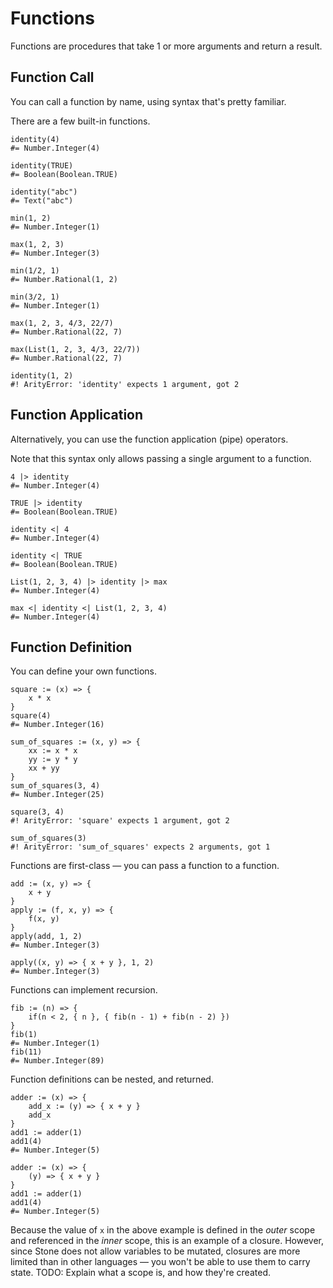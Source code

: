 Functions
=========

Functions are procedures that take 1 or more arguments and return a result.


Function Call
-------------

You can call a function by name, using syntax that's pretty familiar.

There are a few built-in functions.

~~~ stone
identity(4)
#= Number.Integer(4)

identity(TRUE)
#= Boolean(Boolean.TRUE)

identity("abc")
#= Text("abc")

min(1, 2)
#= Number.Integer(1)

max(1, 2, 3)
#= Number.Integer(3)

min(1/2, 1)
#= Number.Rational(1, 2)

min(3/2, 1)
#= Number.Integer(1)

max(1, 2, 3, 4/3, 22/7)
#= Number.Rational(22, 7)

max(List(1, 2, 3, 4/3, 22/7))
#= Number.Rational(22, 7)

identity(1, 2)
#! ArityError: 'identity' expects 1 argument, got 2
~~~


Function Application
--------------------

Alternatively, you can use the function application (pipe) operators.

Note that this syntax only allows passing a single argument to a function.

~~~ stone
4 |> identity
#= Number.Integer(4)

TRUE |> identity
#= Boolean(Boolean.TRUE)

identity <| 4
#= Number.Integer(4)

identity <| TRUE
#= Boolean(Boolean.TRUE)

List(1, 2, 3, 4) |> identity |> max
#= Number.Integer(4)

max <| identity <| List(1, 2, 3, 4)
#= Number.Integer(4)
~~~


Function Definition
-------------------

You can define your own functions.

~~~ stone
square := (x) => {
    x * x
}
square(4)
#= Number.Integer(16)

sum_of_squares := (x, y) => {
    xx := x * x
    yy := y * y
    xx + yy
}
sum_of_squares(3, 4)
#= Number.Integer(25)

square(3, 4)
#! ArityError: 'square' expects 1 argument, got 2

sum_of_squares(3)
#! ArityError: 'sum_of_squares' expects 2 arguments, got 1
~~~

Functions are first-class — you can pass a function to a function.

~~~ stone
add := (x, y) => {
    x + y
}
apply := (f, x, y) => {
    f(x, y)
}
apply(add, 1, 2)
#= Number.Integer(3)

apply((x, y) => { x + y }, 1, 2)
#= Number.Integer(3)
~~~

Functions can implement recursion.

~~~ stone
fib := (n) => {
    if(n < 2, { n }, { fib(n - 1) + fib(n - 2) })
}
fib(1)
#= Number.Integer(1)
fib(11)
#= Number.Integer(89)
~~~

Function definitions can be nested, and returned.

~~~ stone
adder := (x) => {
    add_x := (y) => { x + y }
    add_x
}
add1 := adder(1)
add1(4)
#= Number.Integer(5)

adder := (x) => {
    (y) => { x + y }
}
add1 := adder(1)
add1(4)
#= Number.Integer(5)
~~~

Because the value of `x` in the above example is defined in the _outer_ scope
and referenced in the _inner_ scope, this is an example of a closure.
However, since Stone does not allow variables to be mutated, closures are more
limited than in other languages — you won't be able to use them to carry state.
TODO: Explain what a scope is, and how they're created.
